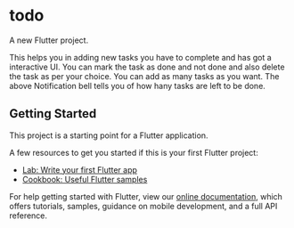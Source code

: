 # todo

A new Flutter project.

This helps you in adding new tasks you have to complete and has got a interactive UI. You can mark the task as done and not done and also delete the task as per your choice. You can add as many tasks as you want. The above Notification bell tells you of how hany tasks are left to be done. 

## Getting Started

This project is a starting point for a Flutter application.

A few resources to get you started if this is your first Flutter project:

- [Lab: Write your first Flutter app](https://flutter.dev/docs/get-started/codelab)
- [Cookbook: Useful Flutter samples](https://flutter.dev/docs/cookbook)

For help getting started with Flutter, view our
[online documentation](https://flutter.dev/docs), which offers tutorials,
samples, guidance on mobile development, and a full API reference.
